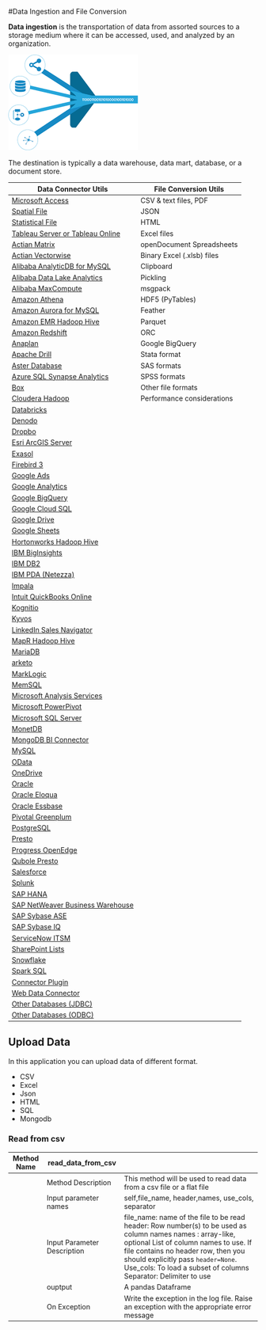 #Data Ingestion and File Conversion


**Data ingestion** is the transportation of data from assorted sources to a storage medium where it can be accessed, used, and analyzed by an organization.

![tsd](../img/image003.png)

The destination is typically a data warehouse, data mart, database, or a document store. 

Data Connector Utils | File Conversion Utils |
------------ | ------------- | 
[Microsoft Access](https://help.tableau.com/current/pro/desktop/en-us/examples_access.htm) | CSV & text files, PDF
[Spatial File]()| JSON
[Statistical File]()|HTML
[Tableau Server or Tableau Online]()|Excel files
[Actian Matrix]()|openDocument Spreadsheets
[Actian Vectorwise]()|Binary Excel (.xlsb) files
[Alibaba AnalyticDB for MySQL]()|Clipboard
[Alibaba Data Lake Analytics]()|Pickling
[Alibaba MaxCompute]()|msgpack
[Amazon Athena]()|HDF5 (PyTables)
[Amazon Aurora for MySQL]()|Feather
[Amazon EMR Hadoop Hive]()|Parquet
[Amazon Redshift]()|ORC
[Anaplan]()|Google BigQuery
[Apache Drill]()|Stata format
[Aster Database]()|SAS formats
[Azure SQL Synapse Analytics]()|SPSS formats
[Box]()|Other file formats
[Cloudera Hadoop]()|Performance considerations
[Databricks]()|
[Denodo]()|
[Dropbo]()|
[Esri ArcGIS Server]()|
[Exasol]()|
[Firebird 3]()|
[Google Ads]()|
[Google Analytics]()|
[Google BigQuery]()|
[Google Cloud SQL]()|
[Google Drive]()|
[Google Sheets]()|
[Hortonworks Hadoop Hive]()|
[IBM BigInsights]()|
[IBM DB2]()|
[IBM PDA (Netezza)]()|
[Impala]()|
[Intuit QuickBooks Online]()|
[Kognitio]()|
[Kyvos]()|
[LinkedIn Sales Navigator]()|
[MapR Hadoop Hive]()|
[MariaDB]()|
[arketo]()|
[MarkLogic]()|
[MemSQL]()|
[Microsoft Analysis Services]()|
[Microsoft PowerPivot]()|
[Microsoft SQL Server]()|
[MonetDB]()|
[MongoDB BI Connector]()|
[MySQL]()|
[OData]()|
[OneDrive]()|
[Oracle]()|
[Oracle Eloqua]()|
[Oracle Essbase]()|
[Pivotal Greenplum]()|
[PostgreSQL]()|
[Presto]()|
[Progress OpenEdge]()|
[Qubole Presto]()|
[Salesforce]()|
[Splunk]()|
[SAP HANA]()|
[SAP NetWeaver Business Warehouse]()|
[SAP Sybase ASE]()|
[SAP Sybase IQ]()|
[ServiceNow ITSM]()|
[SharePoint Lists]()|
[Snowflake]()|
[Spark SQL]()|
[Connector Plugin]()|
[Web Data Connector]()|
[Other Databases (JDBC)]()|
[Other Databases (ODBC)]()|


## Upload Data

In this application you can upload data of different format.
* CSV
* Excel
* Json
* HTML
* SQL
* Mongodb

### Read from csv
Method Name    |read_data_from_csv|   |
------------ | ------------- | -----|
| | Method Description |This method will be used to read data from a csv file or a flat file
 | |Input parameter  names |self,file_name, header,names, use_cols, separator 
 | |Input Parameter Description|   file_name: name of the file to be read header: Row number(s) to be used as column names names : array-like, optional List of column names to use. If file contains no header row, then you should explicitly pass ``header=None``. Use_cols:  To load a subset of columns Separator: Delimiter to use 
 | |ouptput    |A pandas Dataframe 
 | |On Exception|  Write the exception in the log file. Raise an exception with the appropriate error message 

